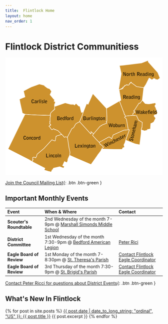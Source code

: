 ```yaml
---
title:  Flintlock Home
layout: home
nav_order: 1
---
```


# Flintlock District Communitiess
![Flintlock District Community Map](assets/images/flintlock-map.jpg)

[Join the Council Mailing List](https://lp.constantcontactpages.com/sl/zZ8QRqh){: .btn .btn-green } 

## Important Monthly Events 

|Event| When & Where | Contact |
|:-------------|:------------------|:------|
|**Scouter's Roundtable**| 2nd Wednesday of the month 7-9pm @ [Marshall Simonds Middle School](https://maps.app.goo.gl/CK8aEn8KGiVSkJ8D8)| |
|**District Committee**| 1st Wednesday of the month 7:30-9pm @ [Bedford American Legion](https://maps.app.goo.gl/DKGcygk22jroEfBo7) | [Peter Rici](mailto:riccistuff@verizon.net)|
|**Eagle Board of Review** | 1st Monday of the month 7-8:30pm @ [St. Theresa's Parish](https://maps.app.goo.gl/jNkYBMrTedvgVRDC7) |  [Contact Flintlock Eagle Coordinator](mailto:fl.eagle.coordinator@gmail.com)|
|**Eagle Board of Review** | 3rd Thursday of the month 7:30-9pm @ [St. Brigid's Parish](https://maps.app.goo.gl/y9o9X4zvdmCSjNJF7)  |  [Contact Flintlock Eagle Coordinator](mailto:fl.eagle.coordinator@gmail.com)|
  

[Contact Peter Ricci for questions about District Events](mailto:riccistuff@verizon.net){: .btn .btn-green } 


## What's New In Flintlock
<div>
  {% for post in site.posts %}
      <a href="{{ post.url }}">{{ post.date | date_to_long_string: "ordinal", "US" }}: {{ post.title }}</a>
      {{ post.excerpt }}
  {% endfor %}
</div>
